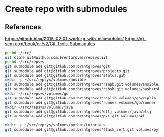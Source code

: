 # Create repo with submodules

## References

<https://github.blog/2016-02-01-working-with-submodules/>
https://git-scm.com/book/en/v2/Git-Tools-Submodules

```bash
pushd ~/src/
git clone git@github.com:brentgroves/repsys.git
pushd ~/src/repsys
git submodule add git@github.com:brentgroves/git 
git submodule add git@github.com:brentgroves/projects.git
git submodule add git@github.com:brentgroves/status.git
mkdir -p ~/src/repsys/volumes/ansible
git submodule add git@github.com:brentgroves/rsapb.git volumes/ansible/rsapb
git submodule add git@github.com:brentgroves/rsbsh.git volumes/bash/rsbsh
mkdir ~/src/repsys/volumes/go
git submodule add git@github.com:brentgroves/replib volumes/go/replib
git submodule add git@github.com:brentgroves/runner volumes/go/runner
mkdir ~/src/repsys/volumes/java
git submodule add git@github.com:brentgroves/etlj volumes/java/etlj
git submodule add git@github.com:brentgroves/pki.git volumes/pki

mkdir -p ~/src/repsys/volumes/python/tutorials
git submodule add git@github.com:brentgroves/flask_cert.git volumes/python/tutorials/flask_cert
